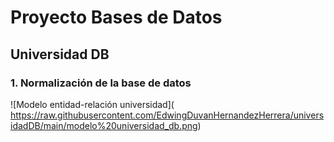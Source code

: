 # Proyecto Bases de Datos

## Universidad DB

### 1. Normalización de la base de datos

<span>![</span><span>Modelo entidad-relación universidad</span><span>]</span><span>(</span><span> https://raw.githubusercontent.com/EdwingDuvanHernandezHerrera/universidadDB/main/modelo%20universidad_db.png</span><span>)</span>











